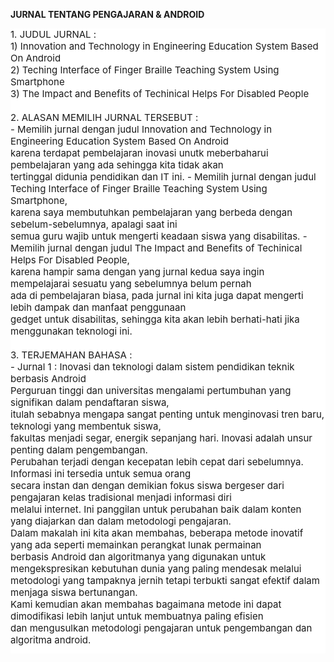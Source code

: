 <html>
<head>
<meta name="viewport" content="width=device-width, initial-scale=1">
<style>
.parallax {
    /* The image used */
    background-image: url("user.jpg");

    /* Set a specific height */
    min-height: 500px; 

    /* Create the parallax scrolling effect */
    background-attachment: fixed;
    background-position: center;
    background-repeat: no-repeat;
    background-size: cover;
}
</style>
</head>
<body>

<p><b>JURNAL TENTANG PENGAJARAN & ANDROID</b></p>

<div class="parallax"></div>

<div style="height:1000px;background-color:white;font-size:15px">
1. JUDUL JURNAL :<br>
   1) Innovation and Technology in Engineering Education System Based On Android<br>
   2) Teching Interface of Finger Braille Teaching System Using Smartphone<br>
   3) The Impact and Benefits of Techinical Helps For Disabled People<br><br>
 2. ALASAN MEMILIH JURNAL TERSEBUT :<br>
    - Memilih jurnal dengan judul Innovation and Technology in Engineering Education System Based On Android <br>
      karena terdapat pembelajaran inovasi unutk meberbaharui pembelajaran yang ada sehingga kita tidak akan<br>
      tertinggal didunia pendidikan dan IT ini.
    - Memilih jurnal dengan judul Teching Interface of Finger Braille Teaching System Using Smartphone,<br>
      karena saya membutuhkan pembelajaran yang berbeda dengan sebelum-sebelumnya, apalagi saat ini<br>
      semua guru wajib untuk mengerti keadaan siswa yang disabilitas.
    - Memilih jurnal dengan judul The Impact and Benefits of Techinical Helps For Disabled People, <br>
      karena hampir sama dengan yang jurnal kedua saya ingin mempelajarai sesuatu yang sebelumnya belum pernah<br>
      ada di pembelajaran biasa, pada jurnal ini kita juga dapat mengerti lebih dampak dan manfaat penggunaan <br>
      gedget untuk disabilitas, sehingga kita akan lebih berhati-hati jika menggunakan teknologi ini.<br><br>
  3. TERJEMAHAN BAHASA :<br>
     - Jurnal 1 : Inovasi dan teknologi dalam sistem pendidikan teknik berbasis Android <br>
       Perguruan tinggi dan universitas mengalami pertumbuhan yang signifikan dalam pendaftaran siswa, <br>
       itulah sebabnya mengapa sangat penting untuk menginovasi tren baru, teknologi yang membentuk siswa,<br>
       fakultas menjadi segar, energik sepanjang hari. Inovasi adalah unsur penting dalam pengembangan.<br>
       Perubahan terjadi dengan kecepatan lebih cepat dari sebelumnya. Informasi ini tersedia untuk semua orang<br>
       secara instan dan dengan demikian fokus siswa bergeser dari pengajaran kelas tradisional menjadi informasi diri<br>
       melalui internet. Ini panggilan untuk perubahan baik dalam konten yang diajarkan dan dalam metodologi pengajaran.<br>
       Dalam makalah ini kita akan membahas, beberapa metode inovatif yang ada seperti memainkan perangkat lunak permainan<br>
       berbasis Android dan algoritmanya yang digunakan untuk mengekspresikan kebutuhan dunia yang paling mendesak melalui<br>
       metodologi yang tampaknya jernih tetapi terbukti sangat efektif dalam menjaga siswa bertunangan.<br>
       Kami kemudian akan membahas bagaimana metode ini dapat dimodifikasi lebih lanjut untuk membuatnya paling efisien<br>
       dan mengusulkan metodologi pengajaran untuk pengembangan dan algoritma android.<br>
</div>

</body>
</html>
